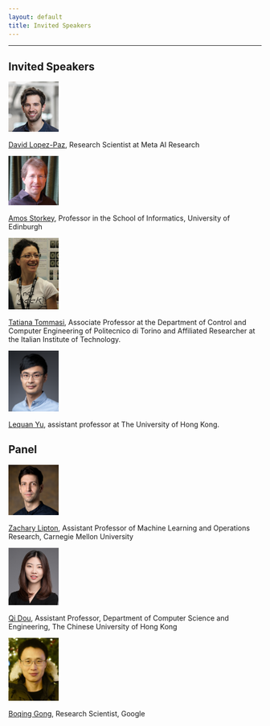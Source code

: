 ```yaml
---
layout: default
title: Invited Speakers
---
```

---

## Invited Speakers

<img src="images/David.jpeg" alt="jeff" width="100"/>  

[David Lopez-Paz](http://lopezpaz.org/), Research Scientist at Meta AI Research



<img src="images/amos.jpg" alt="joe" width="100"/>  

[Amos Storkey](https://homepages.inf.ed.ac.uk/amos/), Professor in the School of Informatics, University of Edinburgh


<img src="images/Tatiana.png" alt="amy" width="100"/>  

[Tatiana Tommasi](http://www.tatianatommasi.com), Associate Professor at the Department of Control and Computer Engineering of Politecnico di Torino and Affiliated Researcher at the Italian Institute of Technology.


<img src="images/lequan_new_crop.jpeg" alt="mandrake" width="100"/>  

[Lequan Yu](https://yulequan.github.io), assistant professor at The University of Hong Kong. 


## Panel

<img src="images/zlipton.jpeg" alt="jeff" width="100"/>  

[Zachary Lipton](https://www.zacharylipton.com), Assistant Professor of Machine Learning and Operations Research, Carnegie Mellon University 



<img src="images/QD.png" alt="joe" width="100"/>  

[Qi Dou](https://www.cse.cuhk.edu.hk/~qdou/), Assistant Professor, Department of Computer Science and Engineering, The Chinese University of Hong Kong


<img src="images/boqinggong.jpeg" alt="amy" width="100"/>  

[Boqing Gong](http://boqinggong.info), Research Scientist, Google

